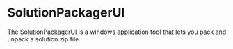 # SolutionPackagerUI
The SolutionPackagerUI is a windows application tool that lets you pack and unpack a solution zip file.
